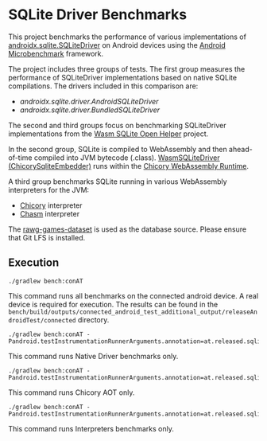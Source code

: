 # SQLite Driver Benchmarks

This project benchmarks the performance of various implementations of [androidx.sqlite.SQLiteDriver] 
on Android devices using the [Android Microbenchmark] framework.

The project includes three groups of tests.
The first group measures the performance of SQLiteDriver implementations based on native
SQLite compilations. The drivers included in this comparison are:

* *androidx.sqlite.driver.AndroidSQLiteDriver*
* *androidx.sqlite.driver.BundledSQLiteDriver*

The second and third groups focus on benchmarking SQLiteDriver implementations from the 
[Wasm SQLite Open Helper] project.

In the second group, SQLite is compiled to WebAssembly and then ahead-of-time compiled into 
JVM bytecode (.class). [WasmSQLiteDriver (ChicorySqliteEmbedder)][ChicorySqliteEmbedder]
runs within the [Chicory WebAssembly Runtime].

A third group benchmarks SQLite running in various WebAssembly interpreters for the JVM:

* [Chicory][Chicory WebAssembly Runtime] interpreter
* [Chasm][Chasm] interpreter

The [rawg-games-dataset] is used as the database source. Please ensure that Git LFS is installed.

## Execution

```shell
./gradlew bench:conAT 
```

This command runs all benchmarks on the connected android device. 
A real device is required for execution.
The results can be found in the 
`bench/build/outputs/connected_android_test_additional_output/releaseAndroidTest/connected` directory.

```shell
./gradlew bench:conAT -Pandroid.testInstrumentationRunnerArguments.annotation=at.released.sqlitedriverbenchmark.NativeDrivers
```

This command runs Native Driver benchmarks only.

```shell
./gradlew bench:conAT -Pandroid.testInstrumentationRunnerArguments.annotation=at.released.sqlitedriverbenchmark.ChicoryDrivers
```
This command runs Chicory AOT only.

```shell
./gradlew bench:conAT -Pandroid.testInstrumentationRunnerArguments.annotation=at.released.sqlitedriverbenchmark.InterpreterDrivers

```
This command runs Interpreters benchmarks only.


[Android Microbenchmark]: https://developer.android.com/topic/performance/benchmarking/microbenchmark-overview
[Chasm]: https://github.com/CharlieTap/chasm
[Chicory WebAssembly Runtime]: https://chicory.dev/
[ChicorySqliteEmbedder]: https://wsoh.released.at/embedders/Chicory
[Wasm SQLite Open Helper]: https://wsoh.released.at/
[androidx.sqlite.SQLiteDriver]: https://developer.android.com/reference/kotlin/androidx/sqlite/SQLiteDriver
[rawg-games-dataset]: https://huggingface.co/datasets/atalaydenknalbant/rawg-games-dataset
